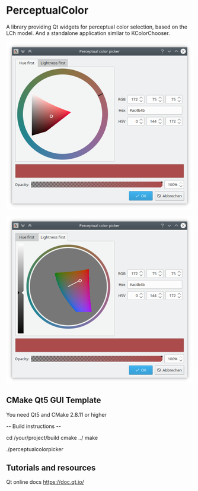 # PerceptualColor
A library providing Qt widgets for perceptual color selection, based on the LCh model. And a standalone application similar to KColorChooser.

![](Screenshot1.png)

![](Screenshot2.png)

## CMake Qt5 GUI Template

You need Qt5 and CMake 2.8.11 or higher

-- Build instructions --

cd /your/project/build
cmake ../
make

./perceptualcolorpicker


## Tutorials and resources

Qt online docs
https://doc.qt.io/
